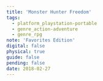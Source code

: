 ```yaml
---
title: 'Monster Hunter Freedom'
tags:
  - platform_playstation-portable
  - genre_action-adventure
  - genre_rpg
note: 'Favorites Edition'
digital: false
physical: true
guide: false
pending: false
date: 2018-02-27
---
```

